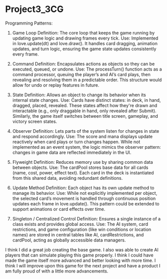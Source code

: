 # Project3_3CG

Programming Patterns:

1. Game Loop
Definition: The core loop that keeps the game running by updating game logic and drawing frames every tick.
Use: Implemented in love.update(dt) and love.draw(). It handles card dragging, animation updates, and turn logic, ensuring the game state updates consistently every frame.

2. Command
Definition: Encapsulates actions as objects so they can be executed, queued, or undone.
Use: The processTurn() function acts as a command processor, queuing the player’s and AI’s card plays, then revealing and resolving them in a predictable order. This structure would allow for undo or replay features in future.

3. State
Definition: Allows an object to change its behavior when its internal state changes.
Use: Cards have distinct states: in deck, in hand, dragged, placed, revealed. These states affect how they're drawn and interactable (e.g., only draggable in hand, only revealed after Submit). Similarly, the game itself switches between title screen, gameplay, and victory screen states.

4. Observer
Definition: Lets parts of the system listen for changes in state and respond accordingly.
Use: The score and mana displays update reactively when card plays or turn changes happen. While not implemented as an event system, the logic mimics the observer pattern: changes in game data are reflected immediately in the UI.

5. Flyweight
Definition: Reduces memory use by sharing common data between objects.
Use: The cardPool stores base data for all cards (name, cost, power, effect text). Each card in the deck is instantiated from this shared data, avoiding redundant definitions.

6. Update Method
Definition: Each object has its own update method to manage its behavior.
Use: While not explicitly implemented per object, the selected card’s movement is handled through continuous position updates each frame in love.update(). This pattern could be extended to support animations or card effects over time.

7. Singleton / Centralized Control
Definition: Ensures a single instance of a class exists and provides global access.
Use: The AI system, card restrictions, and game configuration (like win conditions or location names) are stored in central tables like AI, cardRestrictions, and cardPool, acting as globally accessible data managers.


I think I did a great job creating the base game. I also was able to create AI players that can simulate playing this game properly. I think I could have made the game itself more advanced and better looking with more time. I think I will improve upon this game for the next project and have a product I am fully proud of with a little more advancements.
